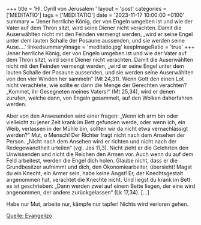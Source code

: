 +++
title = 'Hl. Cyrill von Jerusalem  '
layout = 'post'
categories = ['MEDITATIO']
tags = ['MEDITATIO']
date = '2023-11-17 10:00:00 +0100'
summary = 'Jener herrliche König, der von Engeln umgeben ist und wie der Vater auf dem Thron sitzt, wird seine Diener nicht verachten. Damit die Auserwählten nicht mit den Feinden vermengt werden, „wird er seine Engel unter dem lauten Schalle der Posaune aussenden, und sie werden seine Ause....'
linkedsummaryImage = 'meditatio.jpg'
keepImageRatio = 'true'
+++
Jener herrliche König, der von Engeln umgeben ist und wie der Vater auf dem Thron sitzt, wird seine Diener nicht verachten. Damit die Auserwählten nicht mit den Feinden vermengt werden, „wird er seine Engel unter dem lauten Schalle der Posaune aussenden, und sie werden seine Auserwählten von den vier Winden her sammeln“ (Mt 24,31).<!--more--> Wenn Gott den einen Lot nicht verachtete, wie sollte er dann die Menge der Gerechten verachten? „Kommet, ihr Gesegneten meines Vaters!“ (Mt 25,34), wird er denen zurufen, welche dann, von Engeln gesammelt, auf den Wolken daherfahren werden.

Aber von den Anwesenden wird einer fragen: „Wenn ich arm bin oder vielleicht zu jener Zeit krank im Bett gefunden werde, oder wenn ich, ein Weib, verlassen in der Mühle bin, sollten wir da nicht etwa vernachlässigt werden?“ Mut, o Mensch! Der Richter fragt nicht nach dem Ansehen der Person. „Nicht nach dem Ansehen wird er richten und nicht nach der Redegewandtheit urteilen“ (vgl. Jes 11,3). Nicht zieht er die Gelehrten den Unwissenden und nicht die Reichen den Armen vor. Auch wenn du auf dem Feld arbeitest, werden die Engel dich holen. Glaube nicht, dass er die Grundbesitzer aufnimmt und dich, den Ökonomiearbeiter, übersieht! Magst du ein Knecht, ein Armer sein, habe keine Angst! Er, der Knechtsgestalt angenommen hat, verachtet die Knechte nicht. Und liegst du krank im Bett: es ist geschrieben: „Dann werden zwei auf einem Bette liegen, der eine wird angenommen, der andere zurückgelassen“ (Lk 17,34). […]

Habe nur Mut, arbeite nur, kämpfe nur tapfer! Nichts wird verloren gehen.

[Quelle: Evangelizo](https://evangeliumtagfuertag.org/DE/gospel)
